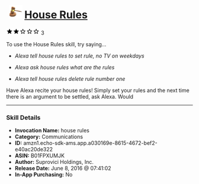 # &nbsp;<img src="skill_icon" alt="House Rules icon" width="36"> [House Rules](http://alexa.amazon.com/#skills/amzn1.echo-sdk-ams.app.a030169e-8615-4672-bef2-e40ac20de322)
![2 stars](../../images/ic_star_black_18dp_1x.png)![2 stars](../../images/ic_star_black_18dp_1x.png)![2 stars](../../images/ic_star_border_black_18dp_1x.png)![2 stars](../../images/ic_star_border_black_18dp_1x.png)![2 stars](../../images/ic_star_border_black_18dp_1x.png) 3

To use the House Rules skill, try saying...

* *Alexa tell house rules to set rule, no TV on weekdays*

* *Alexa ask house rules what are the rules*

* *Alexa tell house rules delete rule number one*

Have Alexa recite your house rules!  Simply set your rules and the next time there is an argument to be settled, ask Alexa.  Would

***

### Skill Details

* **Invocation Name:** house rules
* **Category:** Communications
* **ID:** amzn1.echo-sdk-ams.app.a030169e-8615-4672-bef2-e40ac20de322
* **ASIN:** B01FPXUMJK
* **Author:** Suprovici Holdings, Inc.
* **Release Date:** June 8, 2016 @ 07:41:02
* **In-App Purchasing:** No

